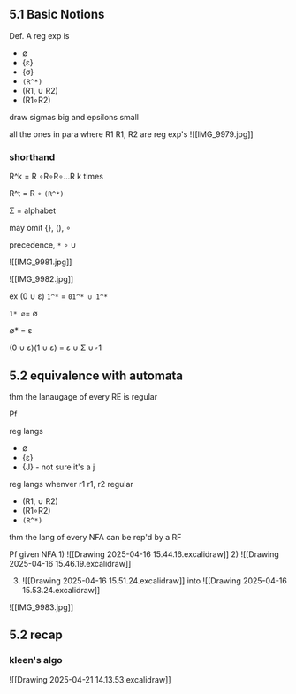 
## 5.1 Basic Notions

Def. 
A reg exp is 
- ∅
- {ε}
- {σ}
- `(R^*)`
- (R1, ∪ R2)
- (R1∘R2)

draw sigmas big and epsilons small 


all the ones in para where R1 R1, R2 are reg exp's 
![[IMG_9979.jpg]]



### shorthand 

R^k
= R ∘R∘R∘...R 
k times 

R^t
= R ∘ `(R^*)`

Σ = alphabet 

may  omit {}, (), ∘

precedence, `*` ∘ ∪

![[IMG_9981.jpg]]

![[IMG_9982.jpg]]

ex (0 ∪ ε) `1^*` = `01^* ∪ 1^*`

`1* ∅`=  ∅

 ∅* = ε

(0  ∪ ε)(1 ∪ ε) = ε ∪ Σ ∪∘1

## 5.2 equivalence with automata

thm the lanaugage of every RE is regular 

Pf 

reg langs
- ∅ 
- {ε}
- {J} - not sure it's a j 

reg langs whenver  r1 r1, r2 regular 
- (R1, ∪ R2)
- (R1∘R2)
- `(R^*)`


thm the lang of every NFA can be rep'd by a RF 

Pf given NFA 
1)
![[Drawing 2025-04-16 15.44.16.excalidraw]]
2)
![[Drawing 2025-04-16 15.46.19.excalidraw]]

3) ![[Drawing 2025-04-16 15.51.24.excalidraw]]
into ![[Drawing 2025-04-16 15.53.24.excalidraw]]

![[IMG_9983.jpg]]


## 5.2 recap 

### kleen's algo

![[Drawing 2025-04-21 14.13.53.excalidraw]]

